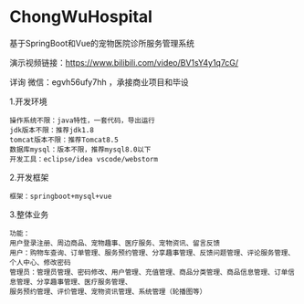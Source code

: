 # ChongWuHospital
基于SpringBoot和Vue的宠物医院诊所服务管理系统

演示视频链接：https://www.bilibili.com/video/BV1sY4y1q7cG/

详询 微信：egvh56ufy7hh ，承接商业项目和毕设

1.开发环境

    操作系统不限：java特性，一套代码，导出运行
    jdk版本不限：推荐jdk1.8
    tomcat版本不限：推荐Tomcat8.5
    数据库mysql：版本不限，推荐mysql8.0以下
    开发工具：eclipse/idea vscode/webstorm

2.开发框架

    框架：springboot+mysql+vue

3.整体业务

    功能：
    用户登录注册、周边商品、宠物趣事、医疗服务、宠物资讯、留言反馈
    用户：购物车查询、订单管理、服务预约管理、分享趣事管理、反馈问题管理、评论服务管理、个人中心、修改密码
    管理员：管理员管理、密码修改、用户管理、充值管理、商品分类管理、商品信息管理、订单信息管理、分享趣事管理、医疗服务管理、
    服务预约管理、评价管理、宠物资讯管理、系统管理（轮播图等）
